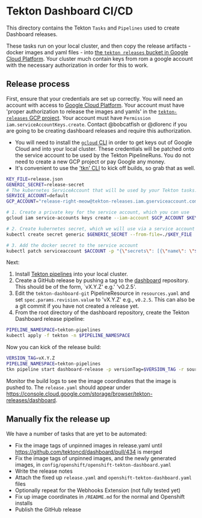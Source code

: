 # Tekton Dashboard CI/CD

This directory contains the Tekton `Tasks` and `Pipelines` used to create Dashboard releases. 

These tasks run on your local cluster, and then copy the release artifacts - docker images and yaml files - into [the `tekton releases` bucket in Google Cloud Platform](https://console.cloud.google.com/storage/browser/tekton-releases/dashboard). Your cluster much contain keys from rom a google account with the necessary authorization in order for this to work. 

## Release process

First, ensure that your credentials are set up correctly. You will need an account with access to [Google Cloud Platform](https://console.cloud.google.com). Your account must have 'proper authorization to release the images and yamls' in the [`tekton-releases` GCP project](https://github.com/tektoncd/plumbing#prow). Your account must have `Permission iam.serviceAccountKeys.create`. Contact @bobcatfish or @dlorenc if you are going to be creating dashboard releases and require this authorization.

- You will need to install the [`gcloud` CLI](https://cloud.google.com/sdk/gcloud/) in order to get keys out of Google Cloud and into your local cluster. These credentials will be patched onto the service account to be used by the Tekton PipelineRuns. You do not need to create a new GCP project or pay Google any money. 
- It's convenient to use the ['tkn' CLI](https://github.com/tektoncd/cli) to kick off builds, so grab that as well. 

```bash
KEY_FILE=release.json
GENERIC_SECRET=release-secret
# The kubernetes ServiceAccount that will be used by your Tekton tasks. 'default' is the default. It should all ready exist. 
SERVICE_ACCOUNT=default 
GCP_ACCOUNT="release-right-meow@tekton-releases.iam.gserviceaccount.com"

# 1. Create a private key for the service account, which you can use
gcloud iam service-accounts keys create --iam-account $GCP_ACCOUNT $KEY_FILE

# 2. Create kubernetes secret, which we will use via a service account and directly mounting
kubectl create secret generic $GENERIC_SECRET --from-file=./$KEY_FILE

# 3. Add the docker secret to the service account
kubectl patch serviceaccount $ACCOUNT -p "{\"secrets\": [{\"name\": \"$GENERIC_SECRET\"}]}"
```

Next:

1. Install [Tekton pipelines](https://github.com/tektoncd/pipeline) into your local cluster. 
1. Create a GitHub release by pushing a tag to the [dashboard](https://github.com/tektoncd/dashboard) repository. This should be of the form, `vX.Y.Z' e.g.' 'v0.2.5'. 
1. Edit the `tekton-dashboard-git` PipelineResource in `resources.yaml` and set `spec.params.revision.value` to 'vX.Y.Z' e.g., `v0.2.5`. This can also be a git commit if you have not created a release yet. 
1. From the root directory of the dashboard repository, create the Tekton Dashboard release pipeline:
```bash
PIPELINE_NAMESPACE=tekton-pipelines
kubectl apply -f tekton -n $PIPELINE_NAMESPACE
``` 

Now you can kick of the release build:
```bash
VERSION_TAG=vX.Y.Z
PIPELINE_NAMESPACE=tekton-pipelines
tkn pipeline start dashboard-release -p versionTag=$VERSION_TAG -r source-repo=tekton-dashboard-git -r bucket=tekton-bucket -r builtDashboardImage=dashboard-image -n $PIPELINE_NAMESPACE
```

Monitor the build logs to see the image coordinates that the image is pushed to. The `release.yaml` should appear under https://console.cloud.google.com/storage/browser/tekton-releases/dashboard. 

## Manually fix the release up

We have a number of tasks that are yet to be automated:
- Fix the image tags of unpinned images in release.yaml until https://github.com/tektoncd/dashboard/pull/434 is merged
- Fix the image tags of unpinned images, and the newly generated images, in `config/openshift/openshift-tekton-dashboard.yaml`
- Write the release notes
- Attach the fixed up `release.yaml` and `openshift-tekton-dashboard.yaml` files
- Optionally repeat for the Webhooks Extension (not fully tested yet)
- Fix up image coordinates in `/README.md` for the normal and Openshift installs
- Publish the GitHub release